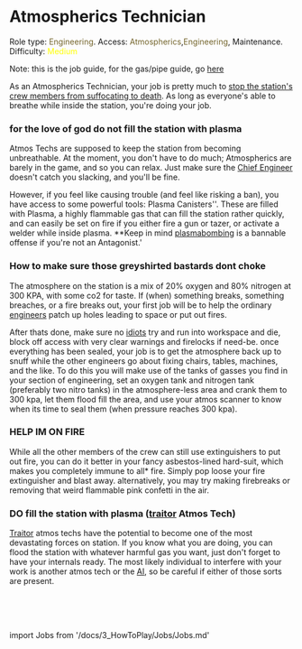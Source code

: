 # Atmospherics Technician
Role type: <font color="#74652c">Engineering</font>. Access: <font color="#74652c">Atmospherics</font>,<font color="#74652c">Engineering</font>, Maintenance. Difficulty: <font color="Yellow">Medium</font>

Note: this is the job guide, for the gas/pipe guide, go [here](\3_HowToPlay\Guides\Engineering_guides\Guide-to-Atmospherics.md)

As an Atmospherics Technician, your job is pretty much to [stop the station's crew members from suffocating to death](\4_Univers\Other\Jokes\So-close-to-impossible-that-it-might-as-well-not-even-exist.md). As long as everyone's able to breathe while inside the station, you're doing your job.

### for the love of god do not fill the station with plasma

Atmos Techs are supposed to keep the station from becoming unbreathable. At the moment, you don't have to do much; Atmospherics are barely in the game, and so you can relax. Just make sure the [Chief Engineer](\3_HowToPlay\Jobs\Engineering_roles\Chief-Engineer.md) doesn't catch you slacking, and you'll be fine.

However, if you feel like causing trouble (and feel like risking a ban), you have access to some powerful tools: Plasma Canisters''. These are filled with Plasma, a highly flammable gas that can fill the station rather quickly, and can easily be set on fire if you either fire a gun or tazer, or activate a welder while inside plasma. **Keep in mind [plasmabombing](\3_HowToPlay\RP\RP-words-and-abbreviations.md) is a bannable offense if you're not an Antagonist.'

### How to make sure those greyshirted bastards dont choke

The atmosphere on the station is a mix of 20% oxygen and 80% nitrogen at 300 KPA, with some co2 for taste. If (when) something breaks, something breaches, or a fire breaks out, your first job will be to help the ordinary [engineers](\3_HowToPlay\Jobs\Engineering_roles\Engineer.md) patch up holes leading to space or put out fires.

After thats done, make sure no [idiots](\3_HowToPlay\Jobs\Service_roles\Assistant.md) try and run into workspace and die, block off access with very clear warnings and firelocks if need-be. once everything has been sealed, your job is to get the atmosphere back up to snuff while the other engineers go about fixing chairs, tables, machines, and the like. To do this you will make use of the tanks of gasses you find in your section of engineering, set an oxygen tank and nitrogen tank (preferably two nitro tanks) in the atmosphere-less area and crank them to 300 kpa, let them flood fill the area, and use your atmos scanner to know when its time to seal them (when pressure reaches 300 kpa).

### HELP IM ON FIRE

While all the other members of the crew can still use extinguishers to put out fire, you can do it better in your fancy asbestos-lined hard-suit, which makes you completely immune to all* fire. Simply pop loose your fire extinguisher and blast away. alternatively, you may try making firebreaks or removing that weird flammable pink confetti in the air.

### DO fill the station with plasma ([traitor](\3_HowToPlay\Jobs\Antagonist_roles\Traitor.md) Atmos Tech)

[Traitor](\3_HowToPlay\Jobs\Antagonist_roles\Traitor.md) atmos techs have the potential to become one of the most devastating forces on station. If you know what you are doing, you can flood the station with whatever harmful gas you want, just don't forget to have your internals ready. The most likely individual to interfere with your work is another atmos tech or the [AI](\3_HowToPlay\Jobs\Synthetic_roles\Station-AI.md), so be careful if either of those sorts are present.

  <br/>
<br/>
<br/>

import Jobs from '/docs/3_HowToPlay/Jobs/Jobs.md'

<Jobs />

